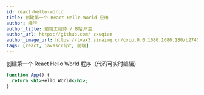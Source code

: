```yaml
---
id: react-hello-world
title: 创建第一个 React Hello World 应用
author: 峰华
author_title: 前端工程师 / B站UP主
author_url: https://github.com/ zxuqian
author_image_url: https://tvax3.sinaimg.cn/crop.0.0.1080.1080.180/b2745d44ly8g8s4muqeggj20u00u0n0k.jpg?KID=imgbed,tva&Expires=1582389585&ssig=EvXmyu%2FXsX
tags: [react, javascript, 前端]
---
```


创建第一个 React Hello World 程序（代码可实时编辑）

```jsx live
function App() {
  return <h1>Hello World</h1>;
}
```
